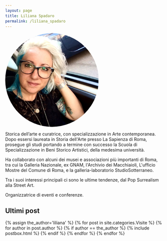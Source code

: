 ```yaml
---
layout: page
title: Liliana Spadaro
permalink: /liliana_spadaro
---
```


<style>
img {
border-radius: 50%;
}
</style>
<img src="assets/images/liliana.png" width="300" height="300" align="center">


Storica dell’arte e curatrice, con specializzazione in Arte contemporanea.
Dopo essersi laureata in Storia dell'Arte presso La Sapienza di Roma, prosegue gli studi portando a termine con successo la Scuola di Specializzazione in Beni Storico Artistici, della medesima università.

Ha collaborato con alcuni dei musei e associazioni più importanti di Roma, tra cui la Galleria Nazionale, ex GNAM, l'Archivio dei Macchiaioli, L'ufficio Mostre del Comune di Roma, e la galleria-laboratorio StudioSotterraneo.

Tra i suoi interessi principali ci sono le ultime tendenze, dal Pop Surrealism alla Street Art.

Organizzatrice di eventi e conferenze.

<section class="recent-posts">
<div class="section-title">
    <h2>Ultimi post</h2>
</div>
<div class="row listrecent">
{% assign the_author='liliana' %}
{% for post in site.categories.Visite %}
  {% for author in post.author %}
    {% if author == the_author %}
      {% include postbox.html %}
    {% endif %}
  {% endfor %}
{% endfor %}
</div>
</section>
